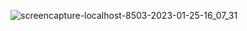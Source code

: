 ![screencapture-localhost-8503-2023-01-25-16_07_31](https://user-images.githubusercontent.com/116260619/214501467-d3539973-c33d-459c-a901-a3ed0717c01e.png)
